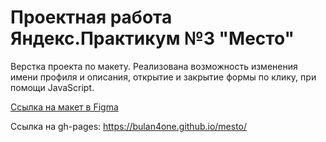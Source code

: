 Проектная работа Яндекс.Практикум №3 "Место"
===========================================
Верстка проекта по макету. Реализована возможность изменения имени профиля и описания, открытие и закрытие формы по клику, при помощи JavaScript.
 
 [Ссылка на макет в Figma](https://www.figma.com/file/2cn9N9jSkmxD84oJik7xL7/JavaScript.-Sprint-4?node-id=0%3A1)

Ссылка на gh-pages: https://bulan4one.github.io/mesto/